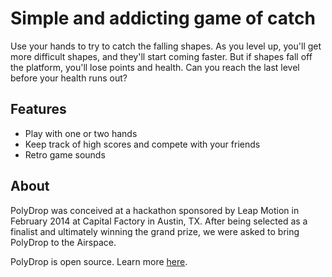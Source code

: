 # Simple and addicting game of catch

Use your hands to try to catch the falling shapes. As you level up, you'll get more difficult shapes, and they'll start coming faster. But if shapes fall off the platform, you'll lose points and health. Can you reach the last level before your health runs out?

## Features

* Play with one or two hands
* Keep track of high scores and compete with your friends
* Retro game sounds

## About

PolyDrop was conceived at a hackathon sponsored by Leap Motion in February 2014 at Capital Factory in Austin, TX. After being selected as a finalist and ultimately winning the grand prize, we were asked to bring PolyDrop to the Airspace.

PolyDrop is open source. Learn more [here](http://mattb.name/polydrop).